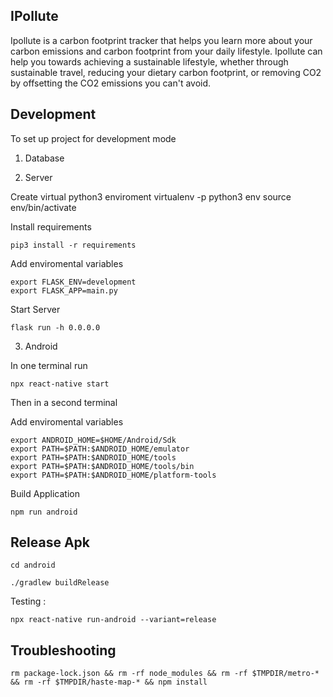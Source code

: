 IPollute
---------

Ipollute is a carbon footprint tracker that helps you learn more about your carbon emissions and carbon footprint from your daily lifestyle. Ipollute can help you towards achieving a sustainable lifestyle, whether through sustainable travel, reducing your dietary carbon footprint, or removing CO2 by offsetting the CO2 emissions you can't avoid.

## Development 

To set up project for development mode
 
 1. Database


 2. Server

Create virtual python3 enviroment
    virtualenv -p python3 env
    source env/bin/activate

Install requirements

    pip3 install -r requirements

Add enviromental variables

    export FLASK_ENV=development
    export FLASK_APP=main.py


Start Server

    flask run -h 0.0.0.0

 3. Android

In one terminal run 

    npx react-native start

Then in a second terminal 

Add enviromental variables

    export ANDROID_HOME=$HOME/Android/Sdk
    export PATH=$PATH:$ANDROID_HOME/emulator
    export PATH=$PATH:$ANDROID_HOME/tools
    export PATH=$PATH:$ANDROID_HOME/tools/bin
    export PATH=$PATH:$ANDROID_HOME/platform-tools

Build Application

    npm run android


## Release Apk 

    cd android 

    ./gradlew buildRelease

Testing : 

    npx react-native run-android --variant=release

## Troubleshooting 

    
    rm package-lock.json && rm -rf node_modules && rm -rf $TMPDIR/metro-* && rm -rf $TMPDIR/haste-map-* && npm install
